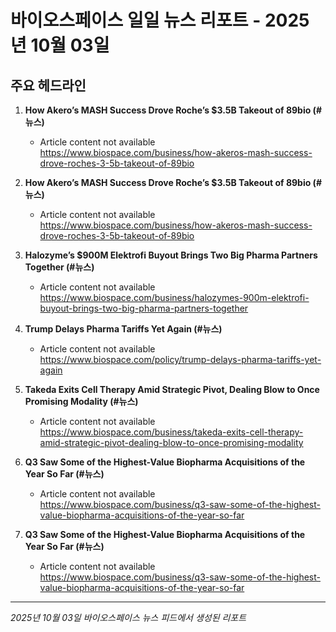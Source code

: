 # 바이오스페이스 일일 뉴스 리포트 - 2025년 10월 03일


## 주요 헤드라인

1. **How Akero’s MASH Success Drove Roche’s $3.5B Takeout of 89bio (#뉴스)**
   - Article content not available
   <https://www.biospace.com/business/how-akeros-mash-success-drove-roches-3-5b-takeout-of-89bio>

2. **How Akero’s MASH Success Drove Roche’s $3.5B Takeout of 89bio (#뉴스)**
   - Article content not available
   <https://www.biospace.com/business/how-akeros-mash-success-drove-roches-3-5b-takeout-of-89bio>

3. **Halozyme’s $900M Elektrofi Buyout Brings Two Big Pharma Partners Together (#뉴스)**
   - Article content not available
   <https://www.biospace.com/business/halozymes-900m-elektrofi-buyout-brings-two-big-pharma-partners-together>

4. **Trump Delays Pharma Tariffs Yet Again (#뉴스)**
   - Article content not available
   <https://www.biospace.com/policy/trump-delays-pharma-tariffs-yet-again>

5. **Takeda Exits Cell Therapy Amid Strategic Pivot, Dealing Blow to Once Promising Modality (#뉴스)**
   - Article content not available
   <https://www.biospace.com/business/takeda-exits-cell-therapy-amid-strategic-pivot-dealing-blow-to-once-promising-modality>

6. **Q3 Saw Some of the Highest-Value Biopharma Acquisitions of the Year So Far (#뉴스)**
   - Article content not available
   <https://www.biospace.com/business/q3-saw-some-of-the-highest-value-biopharma-acquisitions-of-the-year-so-far>

7. **Q3 Saw Some of the Highest-Value Biopharma Acquisitions of the Year So Far (#뉴스)**
   - Article content not available
   <https://www.biospace.com/business/q3-saw-some-of-the-highest-value-biopharma-acquisitions-of-the-year-so-far>


---
*2025년 10월 03일 바이오스페이스 뉴스 피드에서 생성된 리포트*